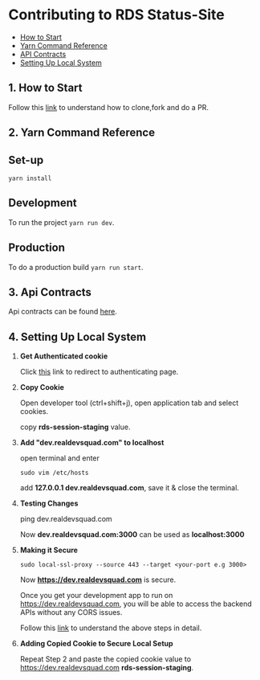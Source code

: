 # Contributing to RDS Status-Site

- [How to Start](#1.-how-to-start)
- [Yarn Command Reference](#2.-yarn-command-reference)
- [API Contracts](#3.-api-contracts)
- [Setting Up Local System](#4.-setting-up-local-system)

##  **1. How to Start**

Follow this [link](https://github.com/Real-Dev-Squad/website-welcome/blob/main/CONTRIBUTING.md) to understand how to clone,fork and do a PR.




## **2. Yarn Command Reference**

## Set-up

`yarn install`

## Development

To run the project `yarn run dev`.

## Production

To do a production build `yarn run start`.


## **3. Api Contracts**

Api contracts can be found [here](https://github.com/Real-Dev-Squad/website-api-contracts/tree/main/tasks).

## **4. Setting Up Local System**

 
 1. **Get Authenticated cookie**
    
    Click [this](https://github.com/login/oauth/authorize?client_id=c4a84431feaf604e89d1) link to redirect to authenticating page.

 2. **Copy Cookie**
   
    Open developer tool (ctrl+shift+j), open application tab and select cookies.
    
    copy **rds-session-staging** value.

 3. **Add "dev.realdevsquad.com" to localhost**
    
    open terminal and enter
    
    ```
    sudo vim /etc/hosts
    ```

    add **127.0.0.1   dev.realdevsquad.com**, save it & close the terminal.
    
 4. **Testing Changes**   
 
    ping dev.realdevsquad.com

    Now **dev.realdevsquad.com:3000** can be used as **localhost:3000**

 5. **Making it Secure**

    ```
    sudo local-ssl-proxy --source 443 --target <your-port e.g 3000>
    ```
    Now **https://dev.realdevsquad.com** is secure.

    Once you get your development app to run on https://dev.realdevsquad.com, you will be able to access the backend APIs without any CORS issues.
    
    Follow this [link](https://github.com/Real-Dev-Squad/website-code-docs/tree/main/docs/dev/https-dev-url-cors) to understand the above steps in detail.
 6. **Adding Copied Cookie to Secure Local Setup**
    
     Repeat Step 2 and paste the copied cookie value to https://dev.realdevsquad.com **rds-session-staging**.
   
 



